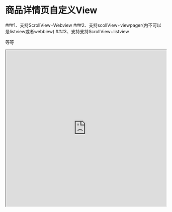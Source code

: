 # 商品详情页自定义View
###1、支持ScrollView+Webview 
###2、支持scollView+viewpager(内不可以是listview或者webbiew)
###3、支持支持ScrollView+listview

等等

<iframe height=498 width=510 src="https://github.com/happylishang/DragScrollDetailsLayout/blob/master/video/scrollview%2Bviewpager.mp4">
